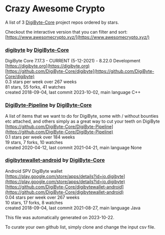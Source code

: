 # Crazy Awesome Crypto
A list of 3 [DigiByte-Core](https://github.com/DigiByte-Core) project repos ordered by stars.  

Checkout the interactive version that you can filter and sort: 
[https://www.awesomecrypto.xyz/](https://www.awesomecrypto.xyz/)  


### [digibyte](https://github.com/DigiByte-Core/digibyte) by [DigiByte-Core](https://github.com/DigiByte-Core)  
DigiByte Core 7.17.3 - CURRENT (5-12-2021) - 8.22.0 Development  
[https://digibyte.org](https://digibyte.org)  
[https://github.com/DigiByte-Core/digibyte](https://github.com/DigiByte-Core/digibyte)  
0.3 stars per week over 267 weeks  
81 stars, 55 forks, 41 watches  
created 2018-09-04, last commit 2023-10-02, main language C++  


### [DigiByte-Pipeline](https://github.com/DigiByte-Core/DigiByte-Pipeline) by [DigiByte-Core](https://github.com/DigiByte-Core)  
A list of items that we want to do for DigiByte, some with / without bounties etc attached, and others simply as a great way to cut your teeth on DigiByte  
[https://github.com/DigiByte-Core/DigiByte-Pipeline](https://github.com/DigiByte-Core/DigiByte-Pipeline)  
0.1 stars per week over 184 weeks  
19 stars, 7 forks, 10 watches  
created 2020-04-12, last commit 2021-04-21, main language None  


### [digibytewallet-android](https://github.com/DigiByte-Core/digibytewallet-android) by [DigiByte-Core](https://github.com/DigiByte-Core)  
Android SPV DigiByte wallet  
[https://play.google.com/store/apps/details?id=io.digibyte](https://play.google.com/store/apps/details?id=io.digibyte)  
[https://github.com/DigiByte-Core/digibytewallet-android](https://github.com/DigiByte-Core/digibytewallet-android)  
0.04 stars per week over 267 weeks  
10 stars, 17 forks, 8 watches  
created 2018-09-04, last commit 2021-08-27, main language Java  


This file was automatically generated on 2023-10-22.  

To curate your own github list, simply clone and change the input csv file.  